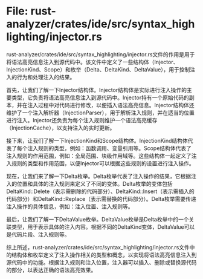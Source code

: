 # File: rust-analyzer/crates/ide/src/syntax_highlighting/injector.rs

rust-analyzer/crates/ide/src/syntax_highlighting/injector.rs文件的作用是用于将语法高亮信息注入到源代码中。该文件中定义了一些结构体（Injector、InjectionKind、Scope）和枚举（Delta、DeltaKind、DeltaValue），用于控制注入的行为和处理注入的结果。

首先，让我们了解一下Injector结构体。Injector结构体是实际进行注入操作的主要类型，它负责将语法高亮信息注入到源代码中。Injector持有一个原始代码的副本，并在注入过程中对代码进行修改，以便插入语法高亮信息。Injector结构体还维护了一个注入解析器（InjectionParser），用于解析注入规则，并在适当的位置进行注入。Injector还负责为每个注入规则维护一个语法高亮缓存（InjectionCache），以支持注入的实时更新。

接下来，让我们了解一下InjectionKind和Scope结构体。InjectionKind结构体代表了每个注入规则的类型，例如：函数调用、变量引用等。Scope结构体代表了注入规则的作用范围，例如：全局范围、块级作用域等。这些结构体一起定义了注入规则的类型和作用范围，以便Injector可以根据这些规则的设置进行注入操作。

现在，让我们来了解一下Delta枚举。Delta枚举代表了注入操作的结果，它根据注入的位置和具体的注入规则来定义了不同的变体。Delta枚举的变体包括DeltaKind::Delete（表示需删除的代码部分）、DeltaKind::Insert（表示需插入的代码部分）和DeltaKind::Replace（表示需替换的代码部分）。Delta枚举需要传递注入操作的具体信息，例如：注入位置、注入规则等。

最后，让我们了解一下DeltaValue枚举。DeltaValue枚举是Delta枚举中的一个关联类型，用于表示具体的注入内容。根据不同的DeltaKind变体，DeltaValue可以是代码片段、注入规则等。

综上所述，rust-analyzer/crates/ide/src/syntax_highlighting/injector.rs文件中的结构体和枚举定义了注入操作相关的类型和概念，以实现将语法高亮信息注入到源代码中的功能。根据注入规则和注入位置，注入器可以插入、删除或替换源代码的部分，以表达正确的语法高亮效果。


